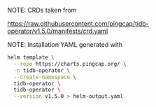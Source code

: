 NOTE: CRDs taken from

https://raw.githubusercontent.com/pingcap/tidb-operator/v1.5.0/manifests/crd.yaml

NOTE: Installation YAML generated with

```bash
helm template \
  --repo https://charts.pingcap.org/ \
  -n tidb-operator \
  --create-namespace \
  tidb-operator \
  tidb-operator \
  --version v1.5.0 > helm-output.yaml
```
